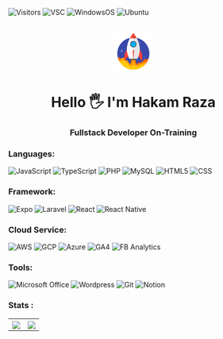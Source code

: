 ![Visitors](https://visitor-badge.laobi.icu/badge?page_id=hakamraza)
![VSC](https://img.shields.io/badge/Codium-5C2D91?flat&logo=visual%20studio&logoColor=white)
![WindowsOS](https://img.shields.io/badge/Windows-0078D6?flat&logo=windows&logoColor=white)
![Ubuntu](https://img.shields.io/badge/Ubuntu-E95420?flat&logo=ubuntu&logoColor=white)
<br></br>

<div align="center">
    <img src="./rocket.gif" width="80px" height="80px"> 
</div>

<h1 align="center">
    Hello 
    🖐 
    I'm Hakam Raza
</h1>

<h3 align="center">
    Fullstack Developer On-Training
</h3>

### Languages:

![JavaScript](https://img.shields.io/badge/JavaScript-F7DF1E?style=flat&logo=javascript&logoColor=black)
![TypeScript](https://img.shields.io/badge/TypeScript-007ACC?flat&logo=typescript&logoColor=white)
![PHP](https://img.shields.io/badge/PHP-777BB4?flat&logo=php&logoColor=white) 
![MySQL](https://img.shields.io/badge/MySQL-005C84?flat&logo=mysql&logoColor=white)
![HTML5](https://img.shields.io/badge/HTML5-E34F26?flat&logo=html5&logoColor=white)
![CSS](https://img.shields.io/badge/CSS3-1572B6?flat&logo=css3&logoColor=white)


### Framework:

![Expo](https://img.shields.io/badge/Expo-000000?flat&logo=Expo&logoColor=white)
![Laravel](https://img.shields.io/badge/Laravel-FF2D20?flat&logo=laravel&logoColor=white)
![React](https://img.shields.io/badge/React-20232A?flat&logo=react&logoColor=61DAFB)
![React Native](https://img.shields.io/badge/React_Native-20232A?flat&logo=react&logoColor=61DAFB)


### Cloud Service:

![AWS](https://img.shields.io/badge/Amazon_AWS-FF9900?flat&logo=amazonaws&logoColor=white)
![GCP](https://img.shields.io/badge/Google_Cloud-4285F4?flat&logo=google-cloud&logoColor=white)
![Azure](https://img.shields.io/badge/Microsoft_Azure-0089D6?flat&logo=microsoft-azure&logoColor=white)
![GA4](https://img.shields.io/badge/Google%20Analytics-E37400?flat&logo=google%20analytics&logoColor=white)
![FB Analytics](https://img.shields.io/badge/Facebook%20Analytics-1877F2?flat&logo=facebook&logoColor=white)


### Tools:

![Microsoft Office](https://img.shields.io/badge/Microsoft_Office-D83B01?flat&logo=microsoft-office&logoColor=white)
![Wordpress](https://img.shields.io/badge/Wordpress-21759B?flat&logo=wordpress&logoColor=white)
![Git](https://img.shields.io/badge/GIT-E44C30?flat&logo=git&logoColor=white)
![Notion](https://img.shields.io/badge/Notion-000000?flat&logo=notion&logoColor=white)


### Stats :

<table>
  <td align="center" width="48%">
    <img src="https://github-readme-stats.vercel.app/api/top-langs/?username=hakamraza&hide_border=true&layout=compact" align="center" />
  </td>  
  <td align="center" width="48%">
    <img src="https://github-readme-stats.vercel.app/api?username=hakamraza&show_icons=true&count_private=true&hide_border=true" align="center" />
  </td>
</table>
